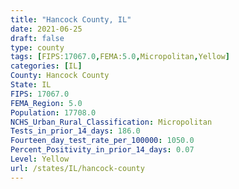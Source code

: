 ```yaml
---
title: "Hancock County, IL"
date: 2021-06-25
draft: false
type: county
tags: [FIPS:17067.0,FEMA:5.0,Micropolitan,Yellow]
categories: [IL]
County: Hancock County
State: IL
FIPS: 17067.0
FEMA_Region: 5.0
Population: 17708.0
NCHS_Urban_Rural_Classification: Micropolitan
Tests_in_prior_14_days: 186.0
Fourteen_day_test_rate_per_100000: 1050.0
Percent_Positivity_in_prior_14_days: 0.07
Level: Yellow
url: /states/IL/hancock-county
---
```



